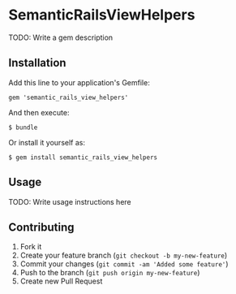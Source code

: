 # SemanticRailsViewHelpers

TODO: Write a gem description

## Installation

Add this line to your application's Gemfile:

    gem 'semantic_rails_view_helpers'

And then execute:

    $ bundle

Or install it yourself as:

    $ gem install semantic_rails_view_helpers

## Usage

TODO: Write usage instructions here

## Contributing

1. Fork it
2. Create your feature branch (`git checkout -b my-new-feature`)
3. Commit your changes (`git commit -am 'Added some feature'`)
4. Push to the branch (`git push origin my-new-feature`)
5. Create new Pull Request
